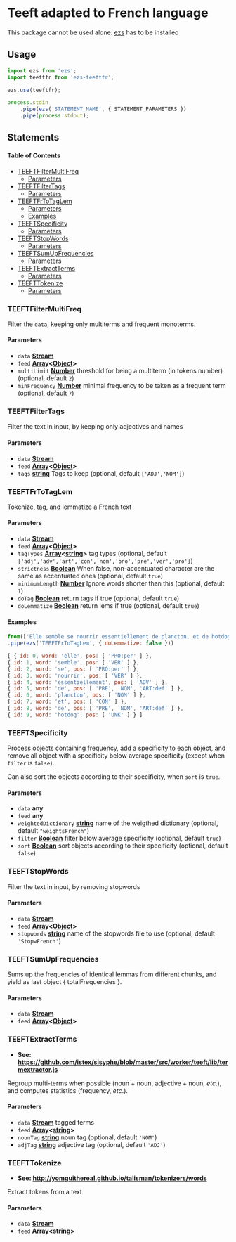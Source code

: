 # Teeft adapted to French language

This package cannot be used alone. [ezs](https://www.npmjs.com/package/ezs) has to be installed

## Usage

```js
import ezs from 'ezs';
import teeftfr from 'ezs-teeftfr';

ezs.use(teeftfr);

process.stdin
    .pipe(ezs('STATEMENT_NAME', { STATEMENT_PARAMETERS })
    .pipe(process.stdout);
```

## Statements

<!-- Generated by documentation.js. Update this documentation by updating the source code. -->

#### Table of Contents

-   [TEEFTFilterMultiFreq](#teeftfiltermultifreq)
    -   [Parameters](#parameters)
-   [TEEFTFilterTags](#teeftfiltertags)
    -   [Parameters](#parameters-1)
-   [TEEFTFrToTagLem](#teeftfrtotaglem)
    -   [Parameters](#parameters-2)
    -   [Examples](#examples)
-   [TEEFTSpecificity](#teeftspecificity)
    -   [Parameters](#parameters-3)
-   [TEEFTStopWords](#teeftstopwords)
    -   [Parameters](#parameters-4)
-   [TEEFTSumUpFrequencies](#teeftsumupfrequencies)
    -   [Parameters](#parameters-5)
-   [TEEFTExtractTerms](#teeftextractterms)
    -   [Parameters](#parameters-6)
-   [TEEFTTokenize](#teefttokenize)
    -   [Parameters](#parameters-7)

### TEEFTFilterMultiFreq

Filter the `data`, keeping only multiterms and frequent monoterms.

#### Parameters

-   `data` **[Stream](https://nodejs.org/api/stream.html)** 
-   `feed` **[Array](https://developer.mozilla.org/docs/Web/JavaScript/Reference/Global_Objects/Array)&lt;[Object](https://developer.mozilla.org/docs/Web/JavaScript/Reference/Global_Objects/Object)>** 
-   `multiLimit` **[Number](https://developer.mozilla.org/docs/Web/JavaScript/Reference/Global_Objects/Number)** threshold for being a multiterm (in tokens number) (optional, default `2`)
-   `minFrequency` **[Number](https://developer.mozilla.org/docs/Web/JavaScript/Reference/Global_Objects/Number)** minimal frequency to be taken as a frequent term (optional, default `7`)

### TEEFTFilterTags

Filter the text in input, by keeping only adjectives and names

#### Parameters

-   `data` **[Stream](https://nodejs.org/api/stream.html)** 
-   `feed` **[Array](https://developer.mozilla.org/docs/Web/JavaScript/Reference/Global_Objects/Array)&lt;[Object](https://developer.mozilla.org/docs/Web/JavaScript/Reference/Global_Objects/Object)>** 
-   `tags` **[string](https://developer.mozilla.org/docs/Web/JavaScript/Reference/Global_Objects/String)** Tags to keep (optional, default `['ADJ','NOM']`)

### TEEFTFrToTagLem

Tokenize, tag, and lemmatize a French text

#### Parameters

-   `data` **[Stream](https://nodejs.org/api/stream.html)** 
-   `feed` **[Array](https://developer.mozilla.org/docs/Web/JavaScript/Reference/Global_Objects/Array)&lt;[Object](https://developer.mozilla.org/docs/Web/JavaScript/Reference/Global_Objects/Object)>** 
-   `tagTypes` **[Array](https://developer.mozilla.org/docs/Web/JavaScript/Reference/Global_Objects/Array)&lt;[string](https://developer.mozilla.org/docs/Web/JavaScript/Reference/Global_Objects/String)>** tag types (optional, default `['adj','adv','art','con','nom','ono','pre','ver','pro']`)
-   `strictness` **[Boolean](https://developer.mozilla.org/docs/Web/JavaScript/Reference/Global_Objects/Boolean)** When false, non-accentuated character are the same as accentuated ones (optional, default `true`)
-   `minimumLength` **[Number](https://developer.mozilla.org/docs/Web/JavaScript/Reference/Global_Objects/Number)** Ignore words shorter than this (optional, default `1`)
-   `doTag` **[Boolean](https://developer.mozilla.org/docs/Web/JavaScript/Reference/Global_Objects/Boolean)** return tags if true (optional, default `true`)
-   `doLemmatize` **[Boolean](https://developer.mozilla.org/docs/Web/JavaScript/Reference/Global_Objects/Boolean)** return lems if true (optional, default `true`)

#### Examples

```javascript
from(['Elle semble se nourrir essentiellement de plancton, et de hotdog.'])
.pipe(ezs('TEEFTFrToTagLem', { doLemmatize: false }))
```

```javascript
[ { id: 0, word: 'elle', pos: [ 'PRO:per' ] },
{ id: 1, word: 'semble', pos: [ 'VER' ] },
{ id: 2, word: 'se', pos: [ 'PRO:per' ] },
{ id: 3, word: 'nourrir', pos: [ 'VER' ] },
{ id: 4, word: 'essentiellement', pos: [ 'ADV' ] },
{ id: 5, word: 'de', pos: [ 'PRE', 'NOM', 'ART:def' ] },
{ id: 6, word: 'plancton', pos: [ 'NOM' ] },
{ id: 7, word: 'et', pos: [ 'CON' ] },
{ id: 8, word: 'de', pos: [ 'PRE', 'NOM', 'ART:def' ] },
{ id: 9, word: 'hotdog', pos: [ 'UNK' ] } ]
```

### TEEFTSpecificity

Process objects containing frequency, add a specificity to each object, and
remove all object with a specificity below average specificity (except when
`filter` is `false`).

Can also sort the objects according to their specificity, when `sort` is
`true`.

#### Parameters

-   `data` **any** 
-   `feed` **any** 
-   `weightedDictionary` **[string](https://developer.mozilla.org/docs/Web/JavaScript/Reference/Global_Objects/String)** name of the weigthed
    dictionary (optional, default `"weightsFrench"`)
-   `filter` **[Boolean](https://developer.mozilla.org/docs/Web/JavaScript/Reference/Global_Objects/Boolean)** filter below average specificity (optional, default `true`)
-   `sort` **[Boolean](https://developer.mozilla.org/docs/Web/JavaScript/Reference/Global_Objects/Boolean)** sort objects according to their specificity (optional, default `false`)

### TEEFTStopWords

Filter the text in input, by removing stopwords

#### Parameters

-   `data` **[Stream](https://nodejs.org/api/stream.html)** 
-   `feed` **[Array](https://developer.mozilla.org/docs/Web/JavaScript/Reference/Global_Objects/Array)&lt;[Object](https://developer.mozilla.org/docs/Web/JavaScript/Reference/Global_Objects/Object)>** 
-   `stopwords` **[string](https://developer.mozilla.org/docs/Web/JavaScript/Reference/Global_Objects/String)** name of the stopwords file to use (optional, default `'StopwFrench'`)

### TEEFTSumUpFrequencies

Sums up the frequencies of identical lemmas from different chunks,
and yield as last object { totalFrequencies }.

#### Parameters

-   `data` **[Stream](https://nodejs.org/api/stream.html)** 
-   `feed` **[Array](https://developer.mozilla.org/docs/Web/JavaScript/Reference/Global_Objects/Array)&lt;[Object](https://developer.mozilla.org/docs/Web/JavaScript/Reference/Global_Objects/Object)>** 

### TEEFTExtractTerms

-   **See: <https://github.com/istex/sisyphe/blob/master/src/worker/teeft/lib/termextractor.js>**

Regroup multi-terms when possible (noun + noun, adjective + noun, _etc_.),
and computes statistics (frequency, _etc_.).

#### Parameters

-   `data` **[Stream](https://nodejs.org/api/stream.html)** tagged terms
-   `feed` **[Array](https://developer.mozilla.org/docs/Web/JavaScript/Reference/Global_Objects/Array)&lt;[string](https://developer.mozilla.org/docs/Web/JavaScript/Reference/Global_Objects/String)>** 
-   `nounTag` **[string](https://developer.mozilla.org/docs/Web/JavaScript/Reference/Global_Objects/String)** noun tag (optional, default `'NOM'`)
-   `adjTag` **[string](https://developer.mozilla.org/docs/Web/JavaScript/Reference/Global_Objects/String)** adjective tag (optional, default `'ADJ'`)

### TEEFTTokenize

-   **See: <http://yomguithereal.github.io/talisman/tokenizers/words>**

Extract tokens from a text

#### Parameters

-   `data` **[Stream](https://nodejs.org/api/stream.html)** 
-   `feed` **[Array](https://developer.mozilla.org/docs/Web/JavaScript/Reference/Global_Objects/Array)&lt;[string](https://developer.mozilla.org/docs/Web/JavaScript/Reference/Global_Objects/String)>** 
